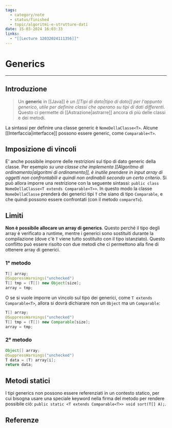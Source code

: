 ```yaml
---
tags:
  - category/note
  - status/finished
  - topic/algoritmi-e-strutture-dati
date: 15-03-2024 16:03:33
links:
  - "[[Lecture 12032024111356]]"
---
```

# Generics
---
## Introduzione
> Un **generic** in [[Java]] è un _[[Tipi di dato|tipo di dato]] per l'appunto generico_, _utile per definire classi che operano su tipi di dati differenti_. Questo ci permette di [[Astrazione|astrarre]] ancora di più delle classi e dei metodi.

La sintassi per definire una classe generic è `NomeDellaClasse<T>`. Alcune [[Interfaccia|interfacce]] possono essere generic, come `Comparable<T>`.

## Imposizione di vincoli
E' anche possibile imporre delle restrizioni sul tipo di dato generic della classe. Per esempio _su una classe che implementa [[Algoritmo di ordinamento|algoritmi di ordinamento]], è inutile prendere in input array di oggetti non confrontabili e quindi non ordinabili secondo un certo criterio_. Si può allora imporre una restrizione con la seguente sintassi: `public class NomeDellaClasse<T extends Comparable<T>>`. In questo modo la classe `NomeDellaClasse` prenderà dei generici tipi `T` che siano di tipo `Comparable`, e che quindi possono essere confrontati (con il metodo `compareTo`).

## Limiti
**Non è possibile allocare un array di generics**. Questo perché il tipo degli array è verificato a runtime, mentre i generici sono sostituiti durante la compilazione (dove c'è `T` viene tutto sostituito con il tipo istanziato). Questo conflitto può essere risolto con due metodi che ci permettono alla fine di ottenere array di generici.

### 1° metodo
```java
T[] array;
@SuppressWarnings("unchecked")
T[] tmp = (T[]) new Object[size];
array = tmp;
```

O se si vuole imporre un vincolo sul tipo dei generici, come `T extends Comparable<T>`, allora si dovrà dichiarare non un `Object` ma un `Comparable`:
```java
T[] array;
@SuppressWarnings("unchecked")
T[] tmp = (T[]) new Comparable[size];
array = tmp;
```

### 2° metodo
```java
Object[] array;
@SuppressWarnings("unchecked")
T data = (T) array[i];
return data;
```

## Metodi statici
I tipi generics non possono essere referenziati in un contesto statico, per cui bisogna usare una speciale keyword nella firma del metodo per rendere possibile ciò: `public static <T extends Comparable<T>> void sort(T[] A);`.

## Referenze